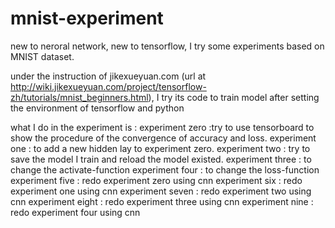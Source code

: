 # mnist-experiment
  new to neroral network, new to tensorflow, I try some experiments based on MNIST dataset.

  under the instruction of jikexueyuan.com (url at http://wiki.jikexueyuan.com/project/tensorflow-zh/tutorials/mnist_beginners.html), I try its code to train model after setting the environment of tensorflow and python

  what I do in the experiment is :
experiment zero :try to use tensorboard to show the procedure of the convergence of accuracy and loss.
experiment one : to add a new hidden lay to experiment zero.
experiment two : try to save the model I train and reload the model existed. 
experiment three : to change the activate-function
experiment four : to change the loss-function
experiment five : redo experiment zero using cnn
experiment six : redo experiment one using cnn
experiment seven : redo experiment two using cnn
experiment eight : redo experiment three using cnn
experiment nine : redo experiment four using cnn
